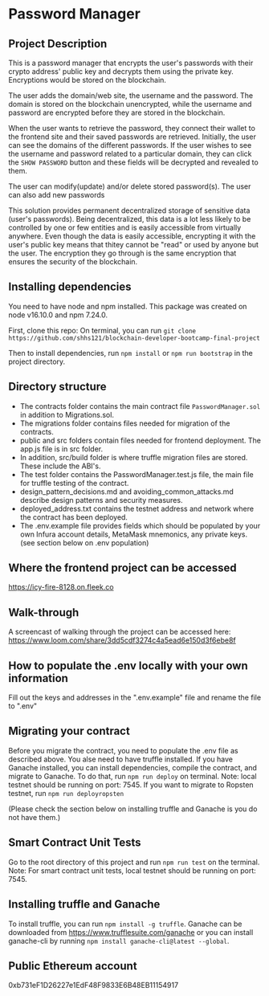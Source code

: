 # Password Manager

## Project Description

This is a password manager that encrypts the user's passwords with their crypto address' public key and decrypts them using the private key. Encryptions would be stored on the blockchain. 

The user adds the domain/web site, the username and the password. The domain is stored on the blockchain unencrypted, while the username and password are encrypted before they are stored in the blockchain.

When the user wants to retrieve the password, they connect their wallet to the frontend site and their saved passwords are retrieved. Initially, the user can see the domains of the different passwords. If the user wishes to see the username and password related to a particular domain, they can click the `SHOW PASSWORD` button and these fields will be decrypted and revealed to them.

The user can modify(update) and/or delete stored password(s). The user can also add new passwords

This solution provides permanent decentralized storage of sensitive data (user's passwords). Being decentralized, this data is a lot less likely to be controlled by one or few entities and is easily accessible from virtually anywhere. Even though the data is easily accessible, encrypting it with the user's public key means that thitey cannot be "read" or used by anyone but the user. The encryption they go through is the same encryption that ensures the security of the blockchain.

## Installing dependencies
You need to have node and npm installed. This package was created on node v16.10.0 and npm 7.24.0.

First, clone this repo: On terminal, you can run `git clone https://github.com/shhs121/blockchain-developer-bootcamp-final-project`

Then to install dependencies, run `npm install` or `npm run bootstrap` in the project directory.
## Directory structure
- The contracts folder contains the main contract file `PasswordManager.sol` in addition to Migrations.sol.
- The migrations folder contains files needed for migration of the contracts.
- public and src folders contain files needed for frontend deployment. The app.js file is in src folder.
- In addition, src/build folder is where truffle migration files are stored. These include the ABI's.
- The test folder contains the PasswordManager.test.js file, the main file for truffle testing of the contract.
- design_pattern_decisions.md and avoiding_common_attacks.md describe design patterns and security measures.
- deployed_address.txt contains the testnet address and network where the contract has been deployed.
- The .env.example file provides fields which should be populated by your own Infura account details, MetaMask mnemonics, any private keys. (see section below on .env population)
  
## Where the frontend project can be accessed
https://icy-fire-8128.on.fleek.co
## Walk-through
A screencast of walking through the project can be accessed here: https://www.loom.com/share/3dd5cdf3274c4a5ead6e150d3f6ebe8f
## How to populate the .env locally with your own information
Fill out the keys and addresses in the ".env.example" file and rename the file to ".env"
## Migrating your contract
Before you migrate the contract, you need to populate the .env file as described above.
You alse need to have truffle installed. 
If you have Ganache installed, you can install dependencies, compile the contract, and migrate to Ganache.
To do that, run `npm run deploy` on terminal. Note: local testnet should be running on port: 7545.
If you want to migrate to Ropsten testnet, run `npm run deployropsten`

(Please check the section below on installing truffle and Ganache is you do not have them.)
## Smart Contract Unit Tests
Go to the root directory of this project and run `npm run test` on the terminal.
Note: For smart contract unit tests, local testnet should be running on port: 7545.

## Installing truffle and Ganache
To install truffle, you can run `npm install -g truffle`.
Ganache can be downloaded from https://www.trufflesuite.com/ganache or you can install ganache-cli by running `npm install ganache-cli@latest --global`.

## Public Ethereum account
0xb731eF1D26227e1EdF48F9833E6B48EB11154917

